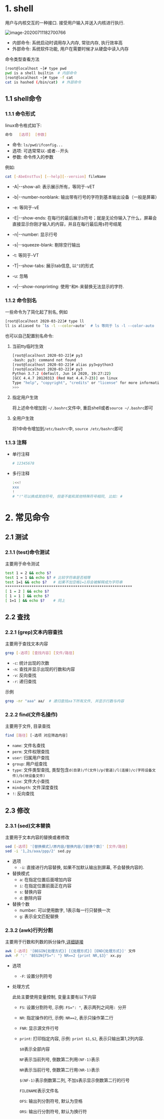 # 1. shell

用户与内核交互的一种接口. 接受用户输入并送入内核进行执行. 

![image-20200711182700766](.image/02-%E5%91%BD%E4%BB%A4/image-20200711182700766.png)

* 内部命令:  系统启动时调用存入内存, 常驻内存, 执行效率高
* 外部命令:  系统软件功能, 用户在需要时候才从硬盘中读入内存

命令类型查看方法

```bash
[root@localhost ~]# type pwd
pwd is a shell builtin  # 内部命令
[root@localhost ~]# type -f cat
cat is hashed (/bin/cat)  # 外部命令
```

## 1.1 shell命令

### 1.1.1 命令形式

linux命令格式如下:

```bash
命令   [选项]  [参数]
```

* 命令: `ls/pwd/ifconfig...`
* 选项: 可选常常以`-`或者`--`开头
* 参数:  命令传入的参数

例如:

```bash
cat [-AbeEnstTuv] [--help][--version] fileName
```

* -A|--show-all: 表示展示所有，等同于-vET
* -b|--number-nonblank: 输出带有行号的字符到基本输出设备（一般是屏幕）
* -e: 等同于-vE
* -E|--show-ends: 在每行的最后展示`$`符号；就是无论你输入了什么，屏幕会直接显示你刚才输入的内容，并且在每行最后用`$`符号结尾
* -n|--number: 显示行号
* -s|--squeeze-blank: 剔除空行输出
* -t: 等同于-VT
* -T|--show-tabs: 展示tab信息, 以`^I`的形式

* -u: 忽略
* -v|--show-nonprinting: 使用`^`和`M-`来替换无法显示的字符.



### 1.1.2 命令别名

一些命令为了简化起了别名, 例如

```bash
[root@localhost 2020-03-22]# type ll
ll is aliased to `ls -l --color=auto'  # ls 等同于 ls -l --color-auto
```

也可以自己配置别名命令:

1. 当前tty临时生效

   ```bash
   [root@localhost 2020-03-22]# py3
   -bash: py3: command not found
   [root@localhost 2020-03-22]# alias py3=python3
   [root@localhost 2020-03-22]# py3
   Python 3.7.2 (default, Jun 14 2020, 19:27:22) 
   [GCC 4.4.7 20120313 (Red Hat 4.4.7-23)] on linux
   Type "help", "copyright", "credits" or "license" for more information.
   >>> 
   
   ```

2. 指定用户生效

   将上述命令增加到 `~/.bashrc`文件中, 重启shell或者`source ~/.bashrc`即可

3. 全用户生效

   将1中命令增加到`/etc/bashrc`中, `source /etc/bashrc`即可

### 1.1.3 注释

* 单行注释

  ```bash
  # 12345678
  ```

* 多行注释

  ```bash
  :<<!
  xxx
  !
  # "!"可以换成其他符号, 但是不能和其他特殊符号相同, 比如: #
  ```


# 2. 常见命令

## 2.1 测试

### 2.1.1 (test)命令测试

主要用于命令测试

```bash
test 1 = 2 && echo $?
test 1 = 1 && echo $? # 比较字符串是否相等
test 1=1 && echo $?   # 如果不加空格1=1将会被解释成为字符串
**********************************************************
[ 1 = 2 ] && echo $?
[ 1 = 1 ] && echo $?
[ 1=1 ] && echo $?    # 同上
```

## 2.2 查找

### 2.2.1 (grep)文本内容查找

主要用于查找文本内容

```bash
grep [-选项] [查找内容] [文件/路径]
```

* `-c`: 统计出现的次数
* `-n`: 查找并显示出现的行数和内容
* `-v`: 反向查找
* `-r`: 递归查找

示例

```bash
grep -nr "aaa" aa/  # 递归查找aa下所有文件, 并显示行数与内容
```

### 2.2.2 find(文件名操作)

主要用于文件, 目录查找

```bash
find [路径] [-选项 对应筛选内容] 
```

* `name`: 文件名查找
* `perm`: 文件权限查找
* `user`: 归属用户查找
* `group`: 用户组查找
* `type`: 文件类型查找, 类型包含`d(目录)/f(文件)/p(管道)/l(连接)/c(字符设备文件)/b(块设备文件)`
* `size`: 文件大小查找
* `mindepth`: 文件深度查找
* `!`: 反向查找

## 2.3 修改

### 2.3.1 (sed)文本替换

主要用于文本内容的替换或者修改

```bash
sed [-选项] '[替换模式]/原内容/替换内容/[替换个数]' [文件/路径]
sed -i '1,2s/aaa/ppp/2' sed.py
```

* 选项
  * `-i`: 直接进行内容替换, 如果不加默认输出到屏幕, 不会替换内容的.
* 替换模式
  * `a`: 在指定位置后面增加内容
  * `i`: 在指定位置前面正在内容
  * `s`: 替换内容
  * `d`: 删除内容
* 替换个数
  * number: 可以使用数字, 1表示每一行只替换一次
  * `g`: 表示全文匹配替换

### 2.3.2 (awk)行列分割

主要用于行数和列数的拆分操作,[详细链接](https://www.cnblogs.com/isykw/p/6258781.html)

```bash
awk [-选项] '[BEGIN{处理方式}] [{处理方式}] [END{处理方式}]' 文件
awk -F ':' 'BEGIN{FS=": "} NR==2 {print NR,$3}' xx.py
```

* 选项

  * `-F`: 设置分列符号

* 处理方式

  此处主要使用变量控制, 变量主要有以下内容

  * `FS`: 设置分割符号, 示例: `FS=": "`, 表示两列之间用`: `分开

  * `NR`: 指定操作的行, 示例: `NR==2`, 表示只操作第二行

  * `FNR`: 显示源文件行号

  * `print`: 打印指定内容, 示例: `print $1,$2`, 表示只输出第1,2列内容. 

    `$0`表示全部内容

    `NF`表示当前列号, 倒数第二列用`(NF-1)`表示

    `NR`表示当前行号, 倒数第二行用`(NR-1)`表示

    `$(NF-1)`表示倒数第二列, 不加`$`表示显示倒数第二行的行号

    `FILENAME`表示文件名

    `OFS`: 输出列分割符号, 默认为空格

    `ORS`: 输出行分割符号, 默认为换行符




